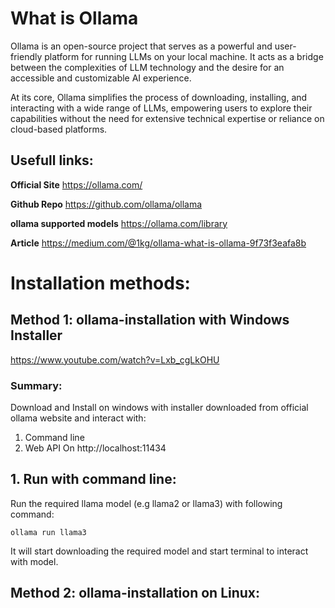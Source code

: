 # What is Ollama

Ollama is an open-source project that serves as a powerful and user-friendly platform for running LLMs on your local machine. It acts as a bridge between the complexities of LLM technology and the desire for an accessible and customizable AI experience.

At its core, Ollama simplifies the process of downloading, installing, and interacting with a wide range of LLMs, empowering users to explore their capabilities without the need for extensive technical expertise or reliance on cloud-based platforms. 

## Usefull links:
**Official Site** https://ollama.com/

**Github Repo** https://github.com/ollama/ollama

**ollama supported models** https://ollama.com/library

**Article** https://medium.com/@1kg/ollama-what-is-ollama-9f73f3eafa8b

# Installation methods:

## Method 1: ollama-installation with Windows Installer

https://www.youtube.com/watch?v=Lxb_cgLkOHU
### Summary:
Download and Install on windows with installer downloaded from official ollama website and interact with:
1. Command line
2. Web API On http://localhost:11434

## 1. Run with command line:
Run the required llama model (e.g llama2 or llama3) with following command:

`
ollama run llama3
`

It will start downloading the required model and start terminal to interact with model.



## Method 2: ollama-installation on Linux:
